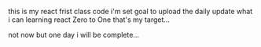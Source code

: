 this is my react frist class code
i'm set goal to upload the daily update what i can learning react
Zero to One that's my target...

not now but one day i will be complete...